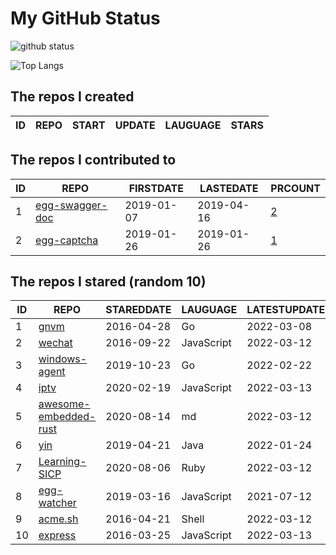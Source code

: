 # My GitHub Status

<img src="https://github-readme-stats-1.yihong0618.vercel.app/api?username=jc-lathander&show_icons=true&&&hide_title=true&count_private=true" alt="github status" />

![Top Langs](https://github-readme-stats-1.yihong0618.vercel.app/api/top-langs/?username=jc-lathander&layout=compact)

<!--START_SECTION:my_github-->
## The repos I created
| ID | REPO | START | UPDATE | LAUGUAGE | STARS |
|----|------|-------|--------|----------|-------|

## The repos I contributed to
| ID |                                REPO                                | FIRSTDATE  | LASTEDATE  |                                          PRCOUNT                                           |
|----|--------------------------------------------------------------------|------------|------------|--------------------------------------------------------------------------------------------|
|  1 | [egg-swagger-doc](https://github.com/Yanshijie-EL/egg-swagger-doc) | 2019-01-07 | 2019-04-16 | [2](https://github.com/Yanshijie-EL/egg-swagger-doc/pulls?q=is%3Apr+author%3Ajc-lathander) |
|  2 | [egg-captcha](https://github.com/Raoul1996/egg-captcha)            | 2019-01-26 | 2019-01-26 | [1](https://github.com/Raoul1996/egg-captcha/pulls?q=is%3Apr+author%3Ajc-lathander)        |

## The repos I stared (random 10)
| ID |                                      REPO                                       | STAREDDATE |  LAUGUAGE  | LATESTUPDATE |
|----|---------------------------------------------------------------------------------|------------|------------|--------------|
|  1 | [gnvm](https://github.com/Kenshin/gnvm)                                         | 2016-04-28 | Go         | 2022-03-08   |
|  2 | [wechat](https://github.com/node-webot/wechat)                                  | 2016-09-22 | JavaScript | 2022-03-12   |
|  3 | [windows-agent](https://github.com/freedomkk-qfeng/windows-agent)               | 2019-10-23 | Go         | 2022-02-22   |
|  4 | [iptv](https://github.com/iptv-org/iptv)                                        | 2020-02-19 | JavaScript | 2022-03-13   |
|  5 | [awesome-embedded-rust](https://github.com/rust-embedded/awesome-embedded-rust) | 2020-08-14 | md         | 2022-03-12   |
|  6 | [yin](https://github.com/0x55aa/yin)                                            | 2019-04-21 | Java       | 2022-01-24   |
|  7 | [Learning-SICP](https://github.com/DeathKing/Learning-SICP)                     | 2020-08-06 | Ruby       | 2022-03-12   |
|  8 | [egg-watcher](https://github.com/eggjs/egg-watcher)                             | 2019-03-16 | JavaScript | 2021-07-12   |
|  9 | [acme.sh](https://github.com/acmesh-official/acme.sh)                           | 2016-04-21 | Shell      | 2022-03-12   |
| 10 | [express](https://github.com/expressjs/express)                                 | 2016-03-25 | JavaScript | 2022-03-13   |

<!--END_SECTION:my_github-->
